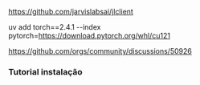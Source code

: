 https://github.com/jarvislabsai/jlclient

uv add torch==2.4.1 --index pytorch=https://download.pytorch.org/whl/cu121

https://github.com/orgs/community/discussions/50926


### Tutorial instalação 